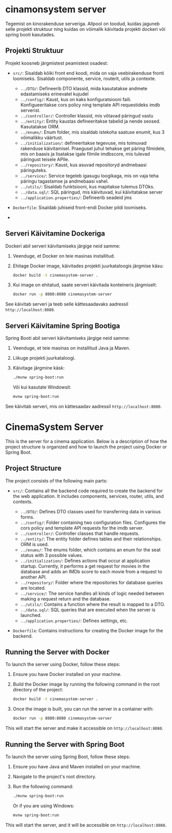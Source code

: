 # cinamonsystem server

Tegemist on kinorakenduse serveriga. Allpool on toodud, kuidas jaguneb selle projekti struktuur ning kuidas on võimalik käivitada projekti dockeri või spring booti kasutades.

## Projekti Struktuur

Projekt koosneb järgmistest peamistest osadest:

- `src/`: Sisaldab kõiki front end koodi, mida on vaja veebirakenduse fronti loomiseks. Sisaldab componente, service, routerit, utils ja contexte.
  - `../DTO/`: Defineerib DTO klassid, mida kasutatakse andmete edastamiseks erinevatel kujudel
  - `../config/`: Kaust, kus on kaks konfiguratsiooni faili. Konfigueeritakse cors policy ning template API requestideks imdb serverist.
  - `../controller/`: Controller klassid, mis võtavad päringud vastu
  - `../entity/`: Entity kaustas defineeritakse tabelid ja nende seosed. Kasutatakse ORM.
  - `../enums/`: Enum folder, mis sisaldab istekoha saatuse enumit, kus 3 võimalikku väärtust.
  - `../initialization/`: defineeritakse tegevuse, mis toimuvad rakenduse käivitamisel. Praegusel juhul tehakse get päring filmidele, mis on baasis ja lisatakse igale filmile imdbscore, mis tulevad päringust teisele APIle.
  - `../repository/`: Kaust, kus asuvad repositoryd andmebaasi päringuteks.
  - `../service/`: Service tegeleb igasugu loogikaga, mis on vaja teha päringu tagastamse ja andmebaasi vahel.
  - `../utils/`: Sisaldab funktsiooni, kus mapitakse tulemus DTOks.
  - `../data.sql/`: SQL päringud, mis käivituvad, kui käivitatakse server
  - `../application.properties/`: Defineerib seadeid jms
 
- `Dockerfile`: Sisaldab juhiseid front-endi Docker pildi loomiseks.
- 
## Serveri Käivitamine Dockeriga 

Dockeri abil serveri käivitamiseks järgige neid samme:

1. Veenduge, et Docker on teie masinas installitud.
2. Ehitage Docker image, käivitades projekti juurkataloogis järgmise käsu:

   ```bash
   docker build -t cinemasystem-server .
   ```

3. Kui image on ehitatud, saate serveri käivitada konteineris järgmiselt:

   ```bash
   docker run -p 8080:8080 cinemasystem-server
   ```

See käivitab serveri ja teeb selle kättesaadavaks aadressil `http://localhost:8080`.

## Serveri Käivitamine Spring Bootiga 

Spring Booti abil serveri käivitamiseks järgige neid samme:

1. Veenduge, et teie masinas on installitud Java ja Maven.
2. Liikuge projekti juurkataloogi.
3. Käivitage järgmine käsk:

   ```bash
   ./mvnw spring-boot:run
   ```

   Või kui kasutate Windowsit:

   ```bash
   mvnw spring-boot:run
   ```

See käivitab serveri, mis on kättesaadav aadressil `http://localhost:8080`.


# CinemaSystem Server

This is the server for a cinema application. Below is a description of how the project structure is organized and how to launch the project using Docker or Spring Boot.

## Project Structure

The project consists of the following main parts:

- `src/`: Contains all the backend code required to create the backend for the web application. It includes components, services, router, utils, and contexts.
  - `../DTO/`: Defines DTO classes used for transferring data in various forms.
  - `../config/`: Folder containing two configuration files. Configures the cors policy and template API requests for the imdb server.
  - `../controller/`: Controller classes that handle requests.
  - `../entity/`: The entity folder defines tables and their relationships. ORM is used.
  - `../enums/`: The enums folder, which contains an enum for the seat status with 3 possible values.
  - `../initialization/`: Defines actions that occur at application startup. Currently, it performs a get request for movies in the database and adds an IMDb score to each movie from a request to another API.
  - `../repository/`: Folder where the repositories for database queries are located.
  - `../service/`: The service handles all kinds of logic needed between making a request return and the database.
  - `../utils/`: Contains a function where the result is mapped to a DTO.
  - `../data.sql/`: SQL queries that are executed when the server is launched.
  - `../application.properties/`: Defines settings, etc.

- `Dockerfile`: Contains instructions for creating the Docker image for the backend.

## Running the Server with Docker

To launch the server using Docker, follow these steps:

1. Ensure you have Docker installed on your machine.
2. Build the Docker image by running the following command in the root directory of the project:

   ```bash
   docker build -t cinemasystem-server .
   ```

3. Once the image is built, you can run the server in a container with:

   ```bash
   docker run -p 8080:8080 cinemasystem-server
   ```

This will start the server and make it accessible on `http://localhost:8080`.

## Running the Server with Spring Boot

To launch the server using Spring Boot, follow these steps:

1. Ensure you have Java and Maven installed on your machine.
2. Navigate to the project's root directory.
3. Run the following command:

   ```bash
   ./mvnw spring-boot:run
   ```

   Or if you are using Windows:

   ```bash
   mvnw spring-boot:run
   ```

This will start the server, and it will be accessible on `http://localhost:8080`.
